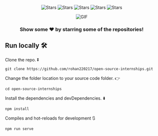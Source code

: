 <p align ="center">
<img alt="Stars" src="https://img.shields.io/github/stars/rohan220217/open-source-internships?style=flat-square&labelColor=343b41"/> <img alt="Stars" src="https://img.shields.io/github/issues-pr/rohan220217/open-source-internships?style=flat-square&labelColor=343b41"/> <img alt="Stars" src="https://img.shields.io/github/forks/rohan220217/open-source-internships?style=flat-square&labelColor=343b41"/> <img alt="Stars" src="https://img.shields.io/github/issues/rohan220217/open-source-internships?style=flat-square&labelColor=343b41"/> <img alt="Stars" src="https://img.shields.io/github/contributors/rohan220217/open-source-internships?style=flat-square&labelColor=343b41"/>
</p>
<div align="center">
<img alt="GIF" src="https://github.com/rohan220217/open-source-internships/blob/main/src/assets/logo2.gif" />
<br/>

### Show some ❤️ by starring some of the repositories!

</div>


## Run locally 🛠

Clone the repo. ⏬
```
git clone https://github.com/rohan220217/open-source-internships.git
```
Change the folder location to your source code folder. 👉
```
cd open-source-internships
```

Install the dependencies and devDependencies. ⬇️
```
npm install
```
Compiles and hot-reloads for development 🔃
```
npm run serve
```
<!--
### Compiles and minifies for production
```
npm run build
```
### Customize configuration
See [Configuration Reference](https://cli.vuejs.org/config/).
-->
